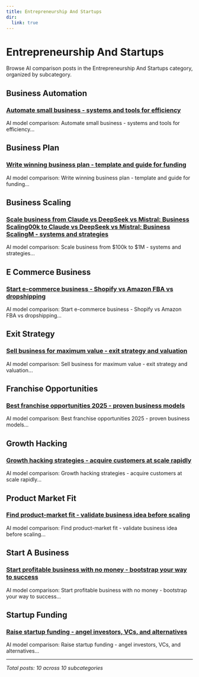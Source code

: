 ```yaml
---
title: Entrepreneurship And Startups
dir:
  link: true
---
```


# Entrepreneurship And Startups

Browse AI comparison posts in the Entrepreneurship And Startups category, organized by subcategory.

## Business Automation

### [Automate small business - systems and tools for efficiency](business-automation/claude-vs-deepseek-vs-gemini-business-automation-6093.md)

AI model comparison: Automate small business - systems and tools for efficiency...

## Business Plan

### [Write winning business plan - template and guide for funding](business-plan/chatgpt-vs-grok-vs-mistral-business-plan-6728.md)

AI model comparison: Write winning business plan - template and guide for funding...

## Business Scaling

### [Scale business from Claude vs DeepSeek vs Mistral: Business Scaling00k to Claude vs DeepSeek vs Mistral: Business ScalingM - systems and strategies](business-scaling/claude-vs-deepseek-vs-mistral-business-scaling-3505.md)

AI model comparison: Scale business from $100k to $1M - systems and strategies...

## E Commerce Business

### [Start e-commerce business - Shopify vs Amazon FBA vs dropshipping](e-commerce-business/chatgpt-vs-deepseek-vs-gemini-e-commerce-business-8578.md)

AI model comparison: Start e-commerce business - Shopify vs Amazon FBA vs dropshipping...

## Exit Strategy

### [Sell business for maximum value - exit strategy and valuation](exit-strategy/chatgpt-vs-gemini-vs-mistral-exit-strategy-9905.md)

AI model comparison: Sell business for maximum value - exit strategy and valuation...

## Franchise Opportunities

### [Best franchise opportunities 2025 - proven business models](franchise-opportunities/gemini-vs-grok-vs-mistral-franchise-opportunities-3700.md)

AI model comparison: Best franchise opportunities 2025 - proven business models...

## Growth Hacking

### [Growth hacking strategies - acquire customers at scale rapidly](growth-hacking/chatgpt-vs-claude-vs-gemini-growth-hacking-9865.md)

AI model comparison: Growth hacking strategies - acquire customers at scale rapidly...

## Product Market Fit

### [Find product-market fit - validate business idea before scaling](product-market-fit/chatgpt-vs-claude-vs-grok-product-market-fit-2494.md)

AI model comparison: Find product-market fit - validate business idea before scaling...

## Start A Business

### [Start profitable business with no money - bootstrap your way to success](start-a-business/chatgpt-vs-deepseek-vs-mistral-start-a-business-9774.md)

AI model comparison: Start profitable business with no money - bootstrap your way to success...

## Startup Funding

### [Raise startup funding - angel investors, VCs, and alternatives](startup-funding/claude-vs-deepseek-vs-mistral-startup-funding-7921.md)

AI model comparison: Raise startup funding - angel investors, VCs, and alternatives...

---

*Total posts: 10 across 10 subcategories*

